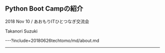 ## Python Boot Campの紹介

2018 Nov 10 / あおもりITひとつなぎ交流会

Takanori Suzuki

---?include=20180626techtomo/md/about.md

---